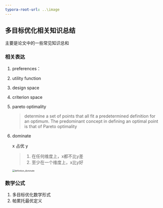 ```yaml
---
typora-root-url: ..\image
---
```


## 多目标优化相关知识总结

主要是论文中的一些常见知识总和

### 相关表达

1. preferences：

2. utility function

3. design space

4. criterion space

5. pareto optimality

   > determine a set of points that all fit a predetermined definition for an optimum. The predominant concept in defining an optimal point is that of Pareto optimality
   
6. dominate

   x 占优 y

   > 1. 在任何维度上，x都不比y差
   > 2. 至少在一个维度上，x比y好

   <img src="D:\Users\YP\github\paper_notes\image\definition_dominate.png" alt="definition_dominate" style="zoom:50%;" />

### 数学公式

1. 多目标优化数学形式
2. 帕累托最优定义
